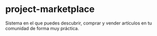 # project-marketplace
Sistema  en el que puedes descubrir, comprar y vender artículos en tu comunidad de forma muy práctica.
